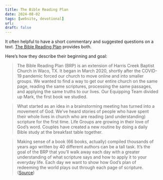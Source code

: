```yaml
---
title: The Bible Reading Plan
date: 2024-08-02
tags: [website, devotional]
url:
draft: false
---
```


It often helpful to have a short commentary and suggested questions on a text. [The Bible Reading Plan](https://www.biblereadingplan.org) provides both.

Here’s how they describe their beginning and goal:

> The Bible Reading Plan (BRP) is an extension of Harris Creek Baptist Church in Waco, TX. It began in March 2020, shortly after the COVID-19 pandemic forced our church to move online and into smaller groups. We wanted to find a way to get our entire church on the same page, reading the same scriptures, processing the same passages, and applying the same truths to our lives. Our Equipping Team divided up Mark, the first book we studied.  

> What started as an idea in a brainstorming meeting has turned into a movement of God. We’ve heard stories of people who have spent their whole lives in church who are reading (and understanding) scripture for the first time. Life Groups are growing in their love of God’s word. Couples have created a new routine by doing a daily Bible study at the breakfast table together. 

> Making sense of a book (66 books, actually) compiled thousands of years ago written by 40 different authors can be a tall task. It’s the goal of the BRP that you’ll walk away each day with a greater understanding of what scripture says and how to apply it to your everyday life. Each day we want to show how God’s plan of redeeming the world plays out through each page of scripture. ([Source](https://www.biblereadingplan.org/about/))